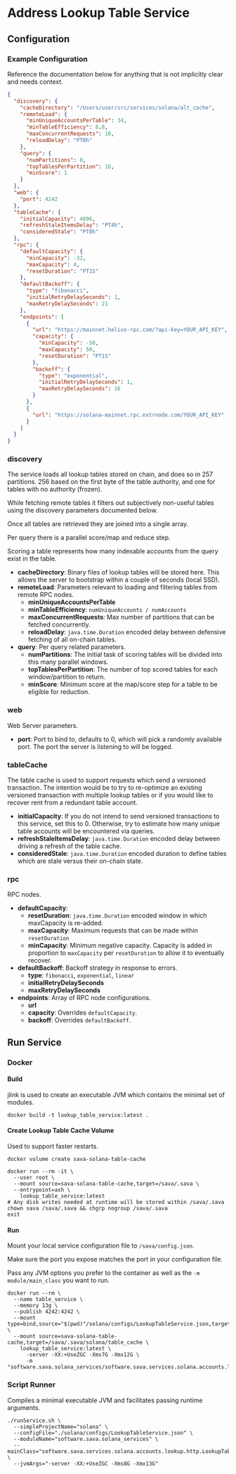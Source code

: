 # Address Lookup Table Service

## Configuration

### Example Configuration

Reference the documentation below for anything that is not implicitly clear and needs context.

```json
{
  "discovery": {
    "cacheDirectory": "/Users/user/src/services/solana/alt_cache",
    "remoteLoad": {
      "minUniqueAccountsPerTable": 34,
      "minTableEfficiency": 0.8,
      "maxConcurrentRequests": 10,
      "reloadDelay": "PT8h"
    },
    "query": {
      "numPartitions": 8,
      "topTablesPerPartition": 16,
      "minScore": 1
    }
  },
  "web": {
    "port": 4242
  },
  "tableCache": {
    "initialCapacity": 4096,
    "refreshStaleItemsDelay": "PT4h",
    "consideredStale": "PT8h"
  },
  "rpc": {
    "defaultCapacity": {
      "minCapacity": -32,
      "maxCapacity": 4,
      "resetDuration": "PT1S"
    },
    "defaultBackoff": {
      "type": "fibonacci",
      "initialRetryDelaySeconds": 1,
      "maxRetryDelaySeconds": 21
    },
    "endpoints": [
      {
        "url": "https://mainnet.helius-rpc.com/?api-key=YOUR_API_KEY",
        "capacity": {
          "minCapacity": -50,
          "maxCapacity": 50,
          "resetDuration": "PT1S"
        },
        "backoff": {
          "type": "exponential",
          "initialRetryDelaySeconds": 1,
          "maxRetryDelaySeconds": 16
        }
      },
      {
        "url": "https://solana-mainnet.rpc.extrnode.com/YOUR_API_KEY"
      }
    ]
  }
}
```

### discovery

The service loads all lookup tables stored on chain, and does so in 257 partitions. 256 based on the first byte of the
table authority, and one for tables with no authority (frozen).

While fetching remote tables it filters out subjectively non-useful tables using the discovery parameters documented
below.

Once all tables are retrieved they are joined into a single array.

Per query there is a parallel score/map and reduce step.

Scoring a table represents how many indexable accounts from the query exist in the table.

* **cacheDirectory**: Binary files of lookup tables will be stored here. This allows the server to bootstrap within a
  couple of seconds (local SSD).
* **remoteLoad**: Parameters relevant to loading and filtering tables from remote RPC nodes.
    * **minUniqueAccountsPerTable**
    * **minTableEfficiency**: `numUniqueAccounts / numAccounts`
    * **maxConcurrentRequests**: Max number of partitions that can be fetched concurrently.
    * **reloadDelay**: `java.time.Duration` encoded delay between defensive fetching of all on-chain tables.
* **query**: Per query related parameters.
    * **numPartitions**: The initial task of scoring tables will be divided into this many parallel windows.
    * **topTablesPerPartition**: The number of top scored tables for each window/partition to return.
    * **minScore**: Minimum score at the map/score step for a table to be eligible for reduction.

### web

Web Server parameters.

* **port**: Port to bind to, defaults to 0, which will pick a randomly available port. The port the server is listening
  to will be logged.

### tableCache

The table cache is used to support requests which send a versioned transaction. The intention would be to try to
re-optimize an existing versioned transaction with multiple lookup tables or if you would like to recover rent from a
redundant table account.

* **initialCapacity**: If you do not intend to send versioned transactions to this service, set this to 0. Otherwise,
  try to
  estimate how many unique table accounts will be encountered via queries.
* **refreshStaleItemsDelay**: `java.time.Duration` encoded delay between driving a refresh of the table cache.
* **consideredStale**: `java.time.Duration` encoded duration to define tables which are stale versus their on-chain
  state.

### rpc

RPC nodes.

* **defaultCapacity**:
    * **resetDuration**: `java.time.Duration` encoded window in which maxCapacity is re-added.
    * **maxCapacity**: Maximum requests that can be made within `resetDuration`
    * **minCapacity**: Minimum negative capacity. Capacity is added in proportion to `maxCapacity` per
      `resetDuration` to allow it to eventually recover.
* **defaultBackoff**: Backoff strategy in response to errors.
    * **type**: `fibonacci`, `exponential`, `linear`
    * **initialRetryDelaySeconds**
    * **maxRetryDelaySeconds**
* **endpoints**: Array of RPC node configurations.
    * **url**
    * **capacity**: Overrides `defaultCapacity`.
    * **backoff**: Overrides `defaultBackoff`.

## Run Service

### Docker

#### Build

jlink is used to create an executable JVM which contains the minimal set of modules.

```shell
docker build -t lookup_table_service:latest .
```

#### Create Lookup Table Cache Volume

Used to support faster restarts.

```shell
docker volume create sava-solana-table-cache

docker run --rm -it \
  --user root \
  --mount source=sava-solana-table-cache,target=/sava/.sava \
  --entrypoint=ash \
    lookup_table_service:latest
# Any disk writes needed at runtime will be stored within /sava/.sava
chown sava /sava/.sava && chgrp nogroup /sava/.sava
exit
```

#### Run

Mount your local service configuration file to `/sava/config.json`.

Make sure the port you expose matches the port in your configuration file.

Pass any JVM options you prefer to the container as well as the `-m module/main_class` you want to run.

```shell
docker run --rm \
  --name table_service \
  --memory 13g \
  --publish 4242:4242 \
  --mount type=bind,source="$(pwd)"/solana/configs/LookupTableService.json,target=/sava/config.json,readonly \
  --mount source=sava-solana-table-cache,target=/sava/.sava/solana/table_cache \
    lookup_table_service:latest \
      -server -XX:+UseZGC -Xms7G -Xmx12G \
      -m "software.sava.solana_services/software.sava.services.solana.accounts.lookup.http.LookupTableWebService"
```

### Script Runner

Compiles a minimal executable JVM and facilitates passing runtime arguments.

```shell
./runService.sh \
  --simpleProjectName="solana" \
  --configFile="./solana/configs/LookupTableService.json" \
  --moduleName="software.sava.solana_services" \
  --mainClass="software.sava.services.solana.accounts.lookup.http.LookupTableWebService" \
  --jvmArgs="-server -XX:+UseZGC -Xms8G -Xmx13G"
```